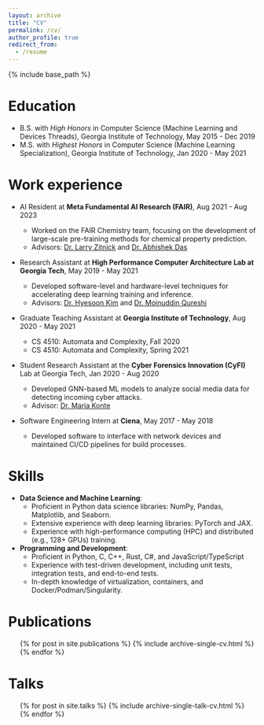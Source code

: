 ```yaml
---
layout: archive
title: "CV"
permalink: /cv/
author_profile: true
redirect_from:
  - /resume
---
```


{% include base_path %}

Education
======
* B.S. with *High Honors* in Computer Science (Machine Learning and Devices Threads), Georgia Institute of Technology, May 2015 - Dec 2019
* M.S. with *Highest Honors* in Computer Science (Machine Learning Specialization), Georgia Institute of Technology, Jan 2020 - May 2021

Work experience
======
* AI Resident at **Meta Fundamental AI Research (FAIR)**, Aug 2021 - Aug 2023
  * Worked on the FAIR Chemistry team, focusing on the development of large-scale pre-training methods for chemical property prediction.
  * Advisors: [Dr. Larry Zitnick](http://larryzitnick.org/) and [Dr. Abhishek Das](https://abhishekdas.com/)

* Research Assistant at **High Performance Computer Architecture Lab at Georgia Tech**, May 2019 - May 2021
  * Developed software-level and hardware-level techniques for accelerating deep learning training and inference.
  * Advisors: [Dr. Hyesoon Kim](https://www.cc.gatech.edu/~hyesoon/) and [Dr. Moinuddin Qureshi](https://www.cc.gatech.edu/~mqureshi/)

* Graduate Teaching Assistant at **Georgia Institute of Technology**, Aug 2020 - May 2021
  * CS 4510: Automata and Complexity, Fall 2020
  * CS 4510: Automata and Complexity, Spring 2021

* Student Research Assistant at the **Cyber Forensics Innovation (CyFI)** Lab at Georgia Tech, Jan 2020 - Aug 2020
  * Developed GNN-based ML models to analyze social media data for detecting incoming cyber attacks.
  * Advisor: [Dr. Maria Konte](https://mkonte.github.io/)

* Software Engineering Intern at **Ciena**, May 2017 - May 2018
  * Developed software to interface with network devices and maintained CI/CD pipelines for build processes.

Skills
======
* **Data Science and Machine Learning**:
  * Proficient in Python data science libraries: NumPy, Pandas, Matplotlib, and Seaborn.
  * Extensive experience with deep learning libraries: PyTorch and JAX.
  * Experience with high-performance computing (HPC) and distributed (e.g., 128+ GPUs) training.
* **Programming and Development**:
  * Proficient in Python, C, C++, Rust, C\#, and JavaScript/TypeScript
  * Experience with test-driven development, including unit tests, integration tests, and end-to-end tests.
  * In-depth knowledge of virtualization, containers, and Docker/Podman/Singularity.

Publications
======
  <ul>{% for post in site.publications %}
    {% include archive-single-cv.html %}
  {% endfor %}</ul>

Talks
======
  <ul>{% for post in site.talks %}
    {% include archive-single-talk-cv.html %}
  {% endfor %}</ul>
